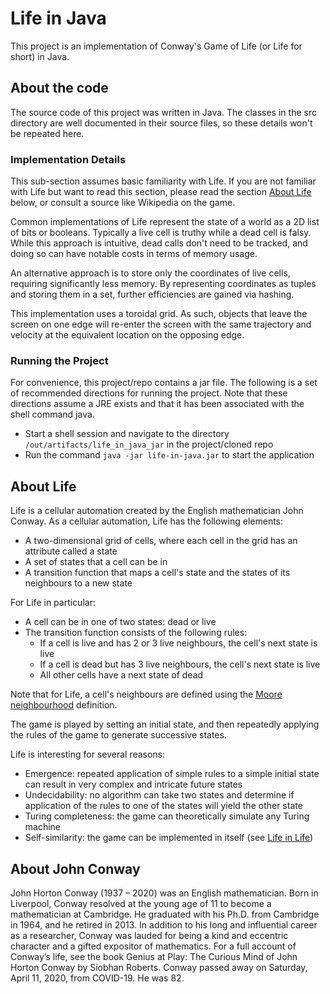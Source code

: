 # Life in Java
This project is an implementation of Conway's Game of Life (or Life for short) in Java.

## About the code
The source code of this project was written in Java. The classes in the src directory are well documented in their
source files, so these details won't be repeated here.

### Implementation Details
This sub-section assumes basic familiarity with Life. If you are not familiar with Life but want to read this section, 
please read the section [About Life](#about-life) below, or consult a source like Wikipedia on the game.

Common implementations of Life represent the state of a world as a 2D list of bits or booleans. Typically a live cell 
is truthy while a dead cell is falsy. While this approach is intuitive, dead calls don't need to be tracked, and doing 
so can have notable costs in terms of memory usage.

An alternative approach is to store only the coordinates of live cells, requiring significantly less memory. By 
representing coordinates as tuples and storing them in a set, further efficiencies are gained via hashing.

This implementation uses a toroidal grid. As such, objects that leave the screen on one edge will re-enter the screen 
with the same trajectory and velocity at the equivalent location on the opposing edge.

### Running the Project
For convenience, this project/repo contains a jar file. The following is a set of recommended directions for running the 
project. Note that these directions assume a JRE exists and that it has been associated with the shell command java.
* Start a shell session and navigate to the directory `/out/artifacts/life_in_java_jar` in the project/cloned repo
* Run the command `java -jar life-in-java.jar` to start the application

## About Life
Life is a cellular automation created by the English mathematician John Conway. As a cellular automation, 
Life has the following elements:
* A two-dimensional grid of cells, where each cell in the grid has an attribute called a state
* A set of states that a cell can be in
* A transition function that maps a cell's state and the states of its neighbours to a new state

For Life in particular:
* A cell can be in one of two states: dead or live
* The transition function consists of the following rules:
    * If a cell is live and has 2 or 3 live neighbours, the cell's next state is live
    * If a cell is dead but has 3 live neighbours, the cell's next state is live
    * All other cells have a next state of dead
    
Note that for Life, a cell's neighbours are defined using the 
[Moore neighbourhood](https://en.wikipedia.org/wiki/Moore_neighborhood) definition.

The game is played by setting an initial state, and then repeatedly applying the rules of the game 
to generate successive states.

Life is interesting for several reasons:
* Emergence: repeated application of simple rules to a simple initial state can result in very 
complex and intricate future states
* Undecidability: no algorithm can take two states and determine if application of the rules
to one of the states will yield the other state
* Turing completeness: the game can theoretically simulate any Turing machine
* Self-similarity: the game can be implemented in itself 
(see [Life in Life](https://www.youtube.com/watch?v=xP5-iIeKXE8))

## About John Conway
John Horton Conway (1937 – 2020) was an English mathematician. Born in Liverpool, Conway resolved 
at the young age of 11 to become a mathematician at Cambridge. He graduated with his Ph.D. from 
Cambridge in 1964, and he retired in 2013. In addition to his long and influential career as 
a researcher, Conway was lauded for being a kind and eccentric character and a gifted expositor of 
mathematics. For a full account of Conway’s life, see the book Genius at Play: The Curious Mind of 
John Horton Conway by Siobhan Roberts. Conway passed away on Saturday, April 11, 2020, from 
COVID-19. He was 82.